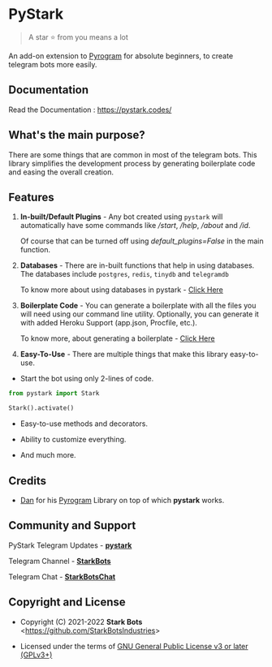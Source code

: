 # PyStark

> A star ⭐ from you means a lot

An add-on extension to [Pyrogram](https://pypi.org/project/Pyrogram) for absolute beginners, to create telegram bots more easily.


## Documentation

Read the Documentation : https://pystark.codes/

## What's the main purpose?

There are some things that are common in most of the telegram bots. This library simplifies the development process by generating boilerplate code and easing the overall creation.

## Features

1. **In-built/Default Plugins** - Any bot created using `pystark` will automatically have some commands like */start*, */help*, */about* and */id*.

   Of course that can be turned off using *default_plugins=False* in the main function.

2. **Databases** - There are in-built functions that help in using databases. The databases include `postgres`, `redis`, `tinydb` and `telegramdb`
 
    To know more about using databases in pystark - [Click Here](https://pystark.codes/en/latest/topics/database/)

3. **Boilerplate Code** - You can generate a boilerplate with all the files you will need using our command line utility. Optionally, you can generate it with added Heroku Support (app.json, Procfile, etc.).

   To know more, about generating a boilerplate - [Click Here](https://pystark.codes/en/latest/start/boilerplate/)

4. **Easy-To-Use** - There are multiple things that make this library easy-to-use.
   
- Start the bot using only 2-lines of code.

```python
from pystark import Stark

Stark().activate()
```

- Easy-to-use methods and decorators.

- Ability to customize everything.

- And much more.

## Credits

- [Dan](https://github.com/delivrance) for his [Pyrogram](https://github.com/pyrogram/pyrogram) Library on top of which **pystark** works.

## Community and Support

PyStark Telegram Updates - **[pystark](https://t.me/pystark)**

Telegram Channel - **[StarkBots](https://t.me/StarkBots)**

Telegram Chat - **[StarkBotsChat](https://t.me/StarkBotsChat)**

## Copyright and License

- Copyright (C) 2021-2022 **Stark Bots** <<https://github.com/StarkBotsIndustries>>

- Licensed under the terms of [GNU General Public License v3 or later (GPLv3+)](https://github.com/StarkBotsIndustries/PyStark/blob/master/LICENSE)
